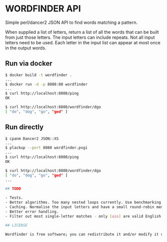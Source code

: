 # WORDFINDER API

Simple perl/dancer2 JSON API to find words matching a pattern.

When supplied a list of letters, return a list of all the words that can be
built from just those letters. The input letters can include repeats. Not all
input letters need to be used. Each letter in the input list can appear at most
once in the output words.

## Run via docker

```bash
$ docker build -t wordfinder .
...
$ docker run -d -p 8080:80 wordfinder
...
$ curl http://localhost:8080/ping
OK

$ curl http://localhost:8080/wordfinder/dgo
[ "do", "dog", "go", "god" ]
```

## Run directly

```bash
$ cpanm Dancer2 JSON::XS
...
$ plackup --port 8080 wordfinder.psgi
...
$ curl http://localhost:8080/ping
OK

$ curl http://localhost:8080/wordfinder/dgo
[ "do", "dog", "go", "god" ]
...

## TODO

- Tests.
- Better algorithms. Too many nested loops currently. Use benchmarking to compare different ideas.
- Caching. Normalise the input letters and have a small round-robin memory cache.
- Better error handling.
- Filter out most single-letter matches - only [aio] are valid English.

## LICENSE

Wordfinder is free software; you can redistribute it and/or modify it under the same terms as perl itself.
